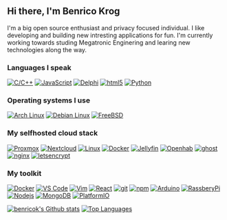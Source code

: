 ## Hi there, I'm Benrico Krog
  
  I'm a big open source enthusiast and privacy focused individual. I like developing and building new intresting applications for fun.
  I'm currently working towards studing Megatronic Enginering and learing new technologies along the way.
  
### Languages I speak
[<img alt="C/C++" src="https://img.shields.io/badge/-C/C%2B%2B-00599C?style=flat-square&logo=c%2B%2B&logoColor=white" />](http://www.cplusplus.com/)
[<img alt="JavaScript" src="https://img.shields.io/badge/-JavaScript-F7DF1E?style=flat-square&logo=javascript&logoColor=white" />](https://developer.mozilla.org/en-US/docs/Web/JavaScript) 
[<img alt="Delphi" src="https://img.shields.io/badge/-Delphi%2FPascal-ED1F35?style=flat-square&logo=embarcadero&logoColor=white" />](https://www.embarcadero.com/products/delphi) 
[<img alt="html5" src="https://img.shields.io/badge/-HTML5-E34F26?style=flat-square&logo=html5&logoColor=white" />](https://developer.mozilla.org/en-US/docs/Web/Guide/HTML/HTML5) 
[<img alt="Python" src="https://img.shields.io/badge/-Python-00599C?style=flat-square&logo=Python&logoColor=white" />](https://python.org)

### Operating systems I use
[<img alt="Arch Linux" src="https://img.shields.io/badge/-Arch%20Linux-1793D1?style=flat-square&logo=arch%20linux&logoColor=white" />](https://www.archlinux.org/) 
[<img alt="Debian Linux" src="https://img.shields.io/badge/-Debian%20Linux-1793D1?style=flat-square&logo=debian&color=red" />](https://www.debian.org/) 
[<img alt="FreeBSD" src="https://img.shields.io/badge/-FreeBSD-1793D1?style=flat-square&logo=FreeBSD&color=red" />](https://www.freebsd.org/) 

### My selfhosted cloud stack 

[<img alt="Proxmox" src="https://img.shields.io/badge/-Proxmox-1793D1?style=flat-square&logo=Proxmox&color=white" />](https://proxmox.com/)
[<img alt="Nextcloud" src="https://img.shields.io/badge/-Nextcloud-1793D1?style=flat-square&logo=Nextcloud&color=blue" />](https://www.nextcloud.com/)
[<img alt="Linux" src="https://img.shields.io/badge/-Linux-1793D1?style=flat-square&logo=arch%20linux&logoColor=white" />](https://www.archlinux.org/) 
[<img alt="Docker" src="https://img.shields.io/badge/-Docker-46a2f1?style=flat-square&logo=docker&logoColor=white" />](https://www.docker.com/) 
[<img alt="Jellyfin" src="https://img.shields.io/badge/-Jellyfin-46a2f1?style=flat-square&logo=jellyfin&logoColor=white&color=00A4DC" />](https://jellyfin.org/) 
[<img alt="Openhab" src="https://img.shields.io/badge/-OpenHAB-1793D1?style=flat-square&color=orange" />](https://www.openhab.org/)
[<img alt="ghost" src="https://img.shields.io/badge/-ghost-1793D1?style=flat-square&color=black&logo=ghost&logoColor=white" />](https://www.ghost.org/)
[<img alt="nginx" src="https://img.shields.io/badge/-Nginx-1793D1?style=flat-square&color=green&logo=nginx&logoColor=white" />](https://www.nginx.org/)
[<img alt="letsencrypt" src="https://img.shields.io/badge/-Letsencrypt%20SSL-1793D1?style=flat-square&color=orange&logo=letsencrypt&logoColor=white" />](https://www.letsencrypt.org/)

### My toolkit
[<img alt="Docker" src="https://img.shields.io/badge/-Docker-46a2f1?style=flat-square&logo=docker&logoColor=white" />](https://www.docker.com/) 
[<img alt="VS Code" src="https://img.shields.io/badge/-VS%20Code-007ACC?style=flat-square&logo=visual%20studio%20code&logoColor=white" />](https://code.visualstudio.com/)
[<img alt="Vim" src="https://img.shields.io/badge/-Vim-1793D1?style=flat-square&logo=vim&color=green" />](https://www.mongodb.com/) 
[<img alt="React" src="https://img.shields.io/badge/-React-45b8d8?style=flat-square&logo=react&logoColor=white" />](https://reactjs.org/) 
[<img alt="git" src="https://img.shields.io/badge/-Git-F05032?style=flat-square&logo=git&logoColor=white" />](https://git-scm.com/) 
[<img alt="npm" src="https://img.shields.io/badge/-NPM-CB3837?style=flat-square&logo=npm&logoColor=white" />](https://npmjs.org/)
[<img alt="Arduino" src="https://img.shields.io/badge/-Arduino-00979D?style=flat-square&logo=arduino&logoColor=white" />](https://www.arduino.cc/) 
[<img alt="RassberyPi" src="https://img.shields.io/badge/-Raspberry%20Pi-46a2f1?style=flat-square&logo=raspberry%20pi&logoColor=white&color=red" />](https://www.raspberrypi.org/) 
[<img alt="Nodejs" src="https://img.shields.io/badge/-Nodejs-43853d?style=flat-square&logo=Node.js&logoColor=white" />](https://nodejs.dev/)
[<img alt="MongoDB" src="https://img.shields.io/badge/-MongoDB-13aa52?style=flat-square&logo=mongodb&logoColor=white" />](https://www.mongodb.com/) 
[<img alt="PlatformIO" src="https://img.shields.io/badge/-PlatformIO-13aa52?style=flat-square&logo=platform&logoColor=white&color=orange" />](https://www.platformio.com/) 


[![benricok's Github stats](https://github-readme-stats.vercel.app/api?username=benricok&count_private=true&show_icons=true)](https://github.com/anuraghazra/github-readme-stats)
[![Top Languages](https://github-readme-stats.vercel.app/api/top-langs/?username=benricok&layout=compact&langs_count=8)](https://github.com/anuraghazra/github-readme-stats)


<!--

Here are some ideas to get you started:

- 🔭 I’m currently working on ...
- 🌱 I’m currently learning ...
- 👯 I’m looking to collaborate on ...
- 🤔 I’m looking for help with ...
- 💬 Ask me about ...
- 📫 How to reach me: ...
- 😄 Pronouns: ...
- ⚡ Fun fact: ...
-->
